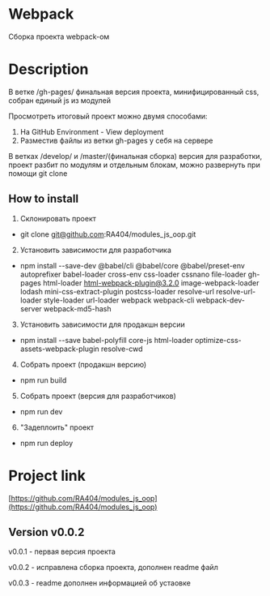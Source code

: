 # Webpack
Сборка проекта webpack-ом

# Description
В ветке /gh-pages/ финальная версия проекта, минифицированный css, собран единый js из модулей

Просмотреть итоговый проект можно двумя способами:

1. На GitHub Environment - View deployment
2. Разместив файлы из ветки gh-pages у себя на сервере

В ветках /develop/ и /master/(финальная сборка) версия для разработки, проект разбит по модулям и отдельным блокам, можно развернуть при помощи git clone

## How to install
1. Склонировать проект
* git clone git@github.com:RA404/modules_js_oop.git
2. Установить зависимости для разработчика
* npm install --save-dev @babel/cli @babel/core @babel/preset-env autoprefixer babel-loader cross-env css-loader cssnano file-loader gh-pages html-loader html-webpack-plugin@3.2.0 image-webpack-loader lodash mini-css-extract-plugin postcss-loader resolve-url resolve-url-loader style-loader url-loader webpack webpack-cli webpack-dev-server webpack-md5-hash
3. Установить зависимости для продакшн версии
* npm install --save babel-polyfill core-js html-loader optimize-css-assets-webpack-plugin resolve-cwd
4. Собрать проект (продакшн версию)
* npm run build
5. Собрать проект (версия для разработчиков)
* npm run dev
6. "Задеплоить" проект
* npm run deploy

# Project link 
[https://github.com/RA404/modules_js_oop](https://github.com/RA404/modules_js_oop)

## Version v0.0.2
v0.0.1 - первая версия проекта

v0.0.2 - исправлена сборка проекта, дополнен readme файл

v0.0.3 - readme дополнен информацией об устаовке

